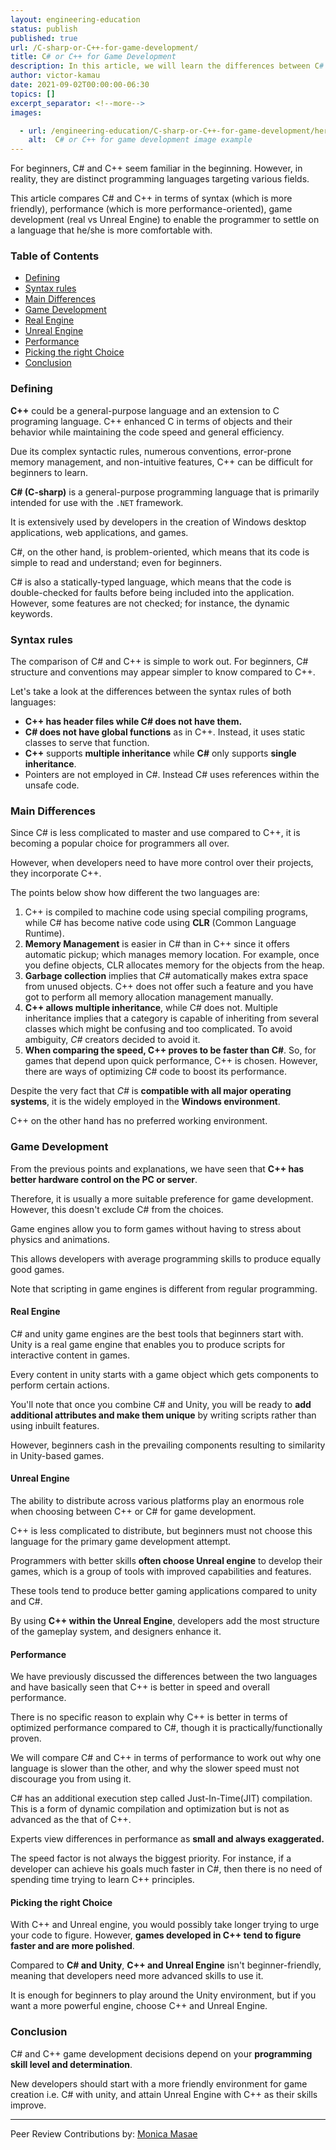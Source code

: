 ```yaml
---
layout: engineering-education
status: publish
published: true
url: /C-sharp-or-C++-for-game-development/
title: C# or C++ for Game Development
description: In this article, we will learn the differences between C# and C++ programming languages. We will get to know which one we can use for game development as beginners.
author: victor-kamau
date: 2021-09-02T00:00:00-06:30
topics: []
excerpt_separator: <!--more-->
images:

  - url: /engineering-education/C-sharp-or-C++-for-game-development/hero.jpg
    alt:  C# or C++ for game development image example
---
```

For beginners, C# and C++ seem familiar in the beginning. However, in reality, they are distinct programming languages targeting various fields.
<!--more-->
This article compares C# and C++ in terms of syntax (which is more friendly), performance (which is more performance-oriented), game development (real vs Unreal Engine) to enable the programmer to settle on a language that he/she is more comfortable with.

### Table of Contents
- [Defining](#defining)
- [Syntax rules](#syntax-rules)
- [Main Differences](#main-differences)
- [Game Development ](#game-development)
- [Real Engine](#real-engine)
- [Unreal Engine](#unreal-engine)
- [Performance](#performance)
- [Picking the right Choice](#picking-the-right-choice)
- [Conclusion](#conclusion)

### Defining 
**C++** could be a general-purpose language and an extension to C programing language. C++ enhanced C in terms of objects and their behavior while maintaining the code speed and general efficiency.

Due its complex syntactic rules, numerous conventions, error-prone memory management, and non-intuitive features, C++ can be difficult for beginners to learn.

**C# (C-sharp)** is a general-purpose programming language that is primarily intended for use with the `.NET` framework.

It is extensively used by developers in the creation of Windows desktop applications, web applications, and games.

C#, on the other hand, is problem-oriented, which means that its code is simple to read and understand; even for beginners.

C# is also a statically-typed language, which means that the code is double-checked for faults before being included into the application. However, some features are not checked; for instance, the dynamic keywords.

### Syntax rules
The comparison of C# and C++ is simple to work out. For beginners, C# structure and conventions may appear simpler to know compared to C++.

Let's take a look at the differences between the syntax rules of both languages:
- **C++ has header files while C# does not have them.**
- **C# does not have global functions** as in C++. Instead, it uses static classes to serve that function.
- **C++** supports **multiple inheritance** while **C#** only supports **single inheritance**.
- Pointers are not employed in C#. Instead C# uses references within the unsafe code.

### Main Differences
Since C# is less complicated to master and use compared to C++, it is becoming a popular choice for programmers all over.

However, when developers need to have more control over their projects, they incorporate C++.

The points below show how different the two languages are:
1. C++ is compiled to machine code using special compiling programs, while C# has become native code using **CLR** (Common Language Runtime).
2. **Memory Management** is easier in C# than in C++ since it offers automatic pickup; which manages memory location. For example, once you define objects, CLR allocates memory for the objects from the heap.
3. **Garbage collection** implies that *C#* automatically makes extra space from unused objects. C++ does not offer such a feature and you have got to perform all memory allocation management manually.
4. **C++ allows multiple inheritance**, while C# does not. Multiple inheritance implies that a category is capable of inheriting from several classes which might be confusing and too complicated. To avoid ambiguity, *C#* creators decided to avoid it.
5. **When comparing the speed, C++ proves to be faster than C#**. So, for games that depend upon quick performance, C++ is chosen. However, there are ways of optimizing C# code to boost its performance.

Despite the very fact that *C#* is **compatible with all major operating systems**, it is the widely employed in the **Windows environment**.

C++ on the other hand has no preferred working environment.

### Game Development
From the previous points and explanations, we have seen that **C++ has better hardware control on the PC or server**.

Therefore, it is usually a more suitable preference for game development. However, this doesn't exclude C# from the choices.

Game engines allow you to form games without having to stress about physics and animations.

This allows developers with average programming skills to produce equally good games.

Note that scripting in game engines is different from regular programming.

#### Real Engine
C# and unity game engines are the best tools that beginners start with. Unity is a real game engine that enables you to produce scripts for interactive content in games.

Every content in unity starts with a game object which gets components to perform certain actions.

You'll note that once you combine C# and Unity, you will be ready to **add additional attributes and make them unique** by writing scripts rather than using inbuilt features.

However, beginners cash in the prevailing components resulting to similarity in Unity-based games.

#### Unreal Engine
The ability to distribute across various platforms play an enormous role when choosing between C++ or C# for game development.

C++ is less complicated to distribute, but beginners must not choose this language for the primary game development attempt.

Programmers with better skills **often choose Unreal engine** to develop their games, which is a group of tools with improved capabilities and features.

These tools tend to produce better gaming applications compared to unity and C#.

By using **C++ within the Unreal Engine**, developers add the most structure of the gameplay system, and designers enhance it.

#### Performance
We have previously discussed the differences between the two languages and have basically seen that C++ is better in speed and overall performance.

There is no specific reason to explain why C++ is better in terms of optimized performance compared to C#, though it is practically/functionally proven.

We will compare C# and C++ in terms of performance to work out why one language is slower than the other, and why the slower speed must not discourage you from using it.

C# has an additional execution step called Just-In-Time(JIT) compilation. This is a form of dynamic compilation and optimization but is not as advanced as the that of C++.

Experts view differences in performance as **small and always exaggerated.**

The speed factor is not always the biggest priority. For instance, if a developer can achieve his goals much faster in C#, then there is no need of spending time trying to learn C++ principles.

#### Picking the right Choice
With C++ and Unreal engine, you would possibly take longer trying to urge your code to figure. However, **games developed in C++ tend to figure faster and are more polished**.

Compared to **C# and Unity**, **C++ and Unreal Engine** isn't beginner-friendly, meaning that developers need more advanced skills to use it.

It is enough for beginners to play around the Unity environment, but if you want a more powerful engine, choose C++ and Unreal Engine.

### Conclusion
C# and C++ game development decisions depend on your **programming skill level and determination**.

New developers should start with a more friendly environment for game creation i.e. C# with unity, and attain Unreal Engine with C++ as their skills improve.

---
Peer Review Contributions by: [Monica Masae](/engineering-education/authors/monica-masae/)
